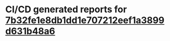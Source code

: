 # CI/CD generated reports for [7b32fe1e8db1dd1e707212eef1a3899d631b48a6](https://github.com/hydephp/develop/commit/7b32fe1e8db1dd1e707212eef1a3899d631b48a6)
